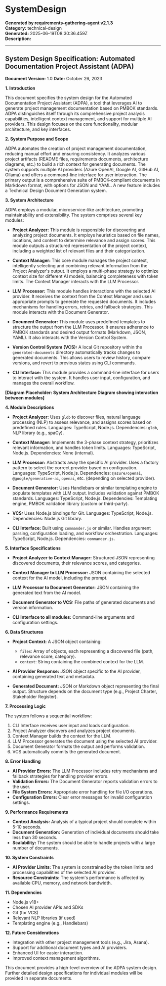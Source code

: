# SystemDesign

**Generated by requirements-gathering-agent v2.1.3**  
**Category:** technical-design  
**Generated:** 2025-06-19T08:30:36.459Z  
**Description:** 

---

## System Design Specification: Automated Documentation Project Assistant (ADPA)

**Document Version:** 1.0
**Date:** October 26, 2023

**1. Introduction**

This document specifies the system design for the Automated Documentation Project Assistant (ADPA), a tool that leverages AI to generate project management documentation based on PMBOK standards.  ADPA distinguishes itself through its comprehensive project analysis capabilities, intelligent context management, and support for multiple AI providers.  This design focuses on the core functionality, modular architecture, and key interfaces.

**2. System Purpose and Scope**

ADPA automates the creation of project management documentation, reducing manual effort and ensuring consistency. It analyzes various project artifacts (README files, requirements documents, architecture diagrams, etc.) to build a rich context for generating documents.  The system supports multiple AI providers (Azure OpenAI, Google AI, GitHub AI, Ollama) and offers a command-line interface for user interaction.  The primary output is a comprehensive suite of PMBOK-compliant documents in Markdown format, with options for JSON and YAML.  A new feature includes a Technical Design Document Generation system.

**3. System Architecture**

ADPA employs a modular, microservice-like architecture, promoting maintainability and extensibility.  The system comprises several key modules:

* **Project Analyzer:** This module is responsible for discovering and analyzing project documents. It employs heuristics based on file names, locations, and content to determine relevance and assign scores.  This module outputs a structured representation of the project context, including a weighted list of relevant files and their categorization.

* **Context Manager:** This core module manages the project context, intelligently selecting and combining relevant information from the Project Analyzer's output.  It employs a multi-phase strategy to optimize context size for different AI models, balancing completeness with token limits.  The Context Manager interacts with the LLM Processor.

* **LLM Processor:** This module handles interactions with the selected AI provider.  It receives the context from the Context Manager and uses appropriate prompts to generate the requested documents.  It includes mechanisms for handling errors, retries, and fallback strategies. This module interacts with the Document Generator.

* **Document Generator:** This module uses predefined templates to structure the output from the LLM Processor. It ensures adherence to PMBOK standards and desired output formats (Markdown, JSON, YAML).  It also interacts with the Version Control System.

* **Version Control System (VCS):**  A local Git repository within the `generated-documents` directory automatically tracks changes to generated documents.  This allows users to review history, compare versions, and revert to previous states using CLI commands.

* **CLI Interface:** This module provides a command-line interface for users to interact with the system.  It handles user input, configuration, and manages the overall workflow.

**[Diagram Placeholder: System Architecture Diagram showing interaction between modules]**


**4. Module Descriptions**

* **Project Analyzer:**  Uses `glob` to discover files, natural language processing (NLP) to assess relevance, and assigns scores based on predefined rules.  Languages: TypeScript, Node.js.  Dependencies: `glob`, NLP library (e.g., spaCy).

* **Context Manager:**  Implements the 3-phase context strategy, prioritizes relevant information, and handles token limits. Languages: TypeScript, Node.js.  Dependencies: None (internal).

* **LLM Processor:**  Abstracts away the specific AI provider.  Uses a factory pattern to select the correct provider based on configuration. Languages: TypeScript, Node.js.  Dependencies: `@azure/openai`, `@google/generative-ai`, `openai`, etc. (depending on selected provider).

* **Document Generator:**  Uses Handlebars or similar templating engine to populate templates with LLM output.  Includes validation against PMBOK standards. Languages: TypeScript, Node.js.  Dependencies: Templating engine, PMBOK validation library (custom or third-party).

* **VCS:** Uses Node.js bindings for Git. Languages: TypeScript, Node.js. Dependencies: Node.js Git library.

* **CLI Interface:**  Built using `commander.js` or similar.  Handles argument parsing, configuration loading, and workflow orchestration. Languages: TypeScript, Node.js. Dependencies: `commander.js`.


**5. Interface Specifications**

* **Project Analyzer to Context Manager:**  Structured JSON representing discovered documents, their relevance scores, and categories.

* **Context Manager to LLM Processor:**  JSON containing the selected context for the AI model, including the prompt.

* **LLM Processor to Document Generator:**  JSON containing the generated text from the AI model.

* **Document Generator to VCS:**  File paths of generated documents and version information.

* **CLI Interface to all modules:**  Command-line arguments and configuration settings.


**6. Data Structures**

* **Project Context:**  A JSON object containing:
    * `files`: Array of objects, each representing a discovered file (path, relevance score, category).
    * `context`:  String containing the combined context for the LLM.

* **AI Provider Response:**  JSON object specific to the AI provider, containing generated text and metadata.

* **Generated Document:**  JSON or Markdown object representing the final output.  Structure depends on the document type (e.g., Project Charter, Stakeholder Register).


**7. Processing Logic**

The system follows a sequential workflow:

1. CLI Interface receives user input and loads configuration.
2. Project Analyzer discovers and analyzes project documents.
3. Context Manager builds the context for the LLM.
4. LLM Processor generates the document using the selected AI provider.
5. Document Generator formats the output and performs validation.
6. VCS automatically commits the generated document.

**8. Error Handling**

* **AI Provider Errors:**  The LLM Processor includes retry mechanisms and fallback strategies for handling provider errors.
* **Validation Errors:**  The Document Generator reports validation errors to the user.
* **File System Errors:**  Appropriate error handling for file I/O operations.
* **Configuration Errors:**  Clear error messages for invalid configuration settings.


**9. Performance Requirements**

* **Context Analysis:**  Analysis of a typical project should complete within 5-10 seconds.
* **Document Generation:**  Generation of individual documents should take less than 30 seconds.
* **Scalability:**  The system should be able to handle projects with a large number of documents.


**10. System Constraints**

* **AI Provider Limits:**  The system is constrained by the token limits and processing capabilities of the selected AI provider.
* **Resource Constraints:**  The system's performance is affected by available CPU, memory, and network bandwidth.


**11. Dependencies**

* Node.js v18+
* Chosen AI provider APIs and SDKs
* Git (for VCS)
* Relevant NLP libraries (if used)
* Templating engine (e.g., Handlebars)


**12. Future Considerations**

* Integration with other project management tools (e.g., Jira, Asana).
* Support for additional document types and AI providers.
* Enhanced UI for easier interaction.
* Improved context management algorithms.


This document provides a high-level overview of the ADPA system design.  Further detailed design specifications for individual modules will be provided in separate documents.
